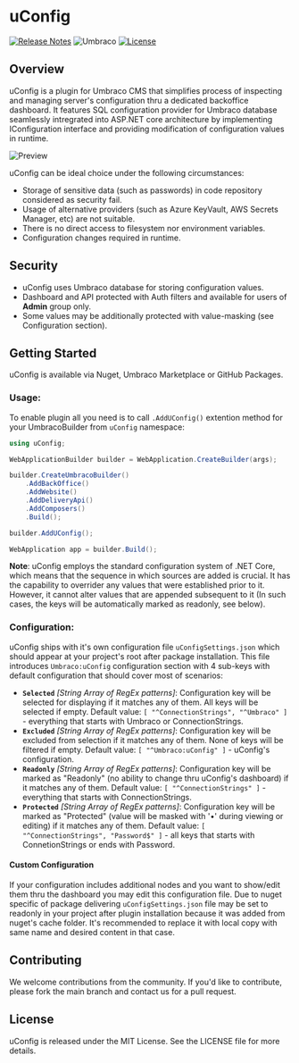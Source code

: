 # uConfig

[![Release Notes](https://img.shields.io/badge/Version-1.0.1-red)](https://github.com/SergeyGolovenchik/uConfig/blob/main/RELEASE-NOTES.md) ![Umbraco](https://img.shields.io/badge/Umbraco-v13+-3544B1) [![License](https://img.shields.io/badge/License-MIT-darkgreen.svg)](https://github.com/SergeyGolovenchik/uConfig/blob/main/LICENSE)

## Overview
uConfig is a plugin for Umbraco CMS that simplifies process of inspecting and managing server's configuration thru a dedicated backoffice dashboard. It features SQL configuration provider for Umbraco database seamlessly intregrated into ASP.NET core architecture by implementing IConfiguration interface and providing modification of configuration values in runtime. 

![Preview](https://raw.github.com/SergeyGolovenchik/uConfig/main/assets/v1/dashboard.png)

uConfig can be ideal choice under the following circumstances:

- Storage of sensitive data (such as passwords) in code repository considered as security fail.
- Usage of alternative providers (such as Azure KeyVault, AWS Secrets Manager, etc) are not suitable.
- There is no direct access to filesystem nor environment variables.
- Configuration changes required in runtime.

## Security

- uConfig uses Umbraco database for storing configuration values.
- Dashboard and API protected with Auth filters and available for users of **Admin** group only.
- Some values may be additionally protected with value-masking (see Configuration section).

## Getting Started
uConfig is available via Nuget, Umbraco Marketplace or GitHub Packages.

### Usage:
To enable plugin all you need is to call `.AddUConfig()` extention method for your UmbracoBuilder from `uConfig` namespace: 

```csharp
using uConfig;

WebApplicationBuilder builder = WebApplication.CreateBuilder(args);

builder.CreateUmbracoBuilder()
	.AddBackOffice()
	.AddWebsite()
	.AddDeliveryApi()
	.AddComposers()
	.Build();

builder.AddUConfig();

WebApplication app = builder.Build();
```

**Note**: uConfig employs the standard configuration system of .NET Core, which means that the sequence in which sources are added is crucial. It has the capability to overrider any values that were established prior to it. However, it cannot alter values that are appended subsequent to it (In such cases, the keys will be automatically marked as readonly, see below).

### Configuration:
uConfig ships with it's own configuration file `uConfigSettings.json` which should appear at your project's root after package installation. This file introduces `Umbraco:uConfig` configuration section with 4 sub-keys with default configuration that should cover most of scenarios:

- **`Selected`** *[String Array of RegEx patterns]*: Configuration key will be selected for displaying if it matches any of them. All keys will be selected if empty. Default value: `[ "^ConnectionStrings", "^Umbraco" ]` - everything that starts with Umbraco or ConnectionStrings.
- **`Excluded`** *[String Array of RegEx patterns]*: Configuration key will be excluded from selection if it matches any of them. None of keys will be filtered if empty. Default value: `[ "^Umbraco:uConfig" ]` - uConfig's configuration.
- **`Readonly`** *[String Array of RegEx patterns]*: Configuration key will be marked as "Readonly" (no ability to change thru uConfig's dashboard) if it matches any of them. Default value: `[ "^ConnectionStrings" ]` - everything that starts with ConnectionStrings.
- **`Protected`** *[String Array of RegEx patterns]*: Configuration key will be marked as "Protected" (value will be masked with '•' during viewing or editing) if it matches any of them. Default value: `[ "^ConnectionStrings", "Password$" ]` - all keys that starts with ConnetionStrings or ends with Password.

#### Custom Configuration
If your configuration includes additional nodes and you want to show/edit them thru the dashboard you may edit this configuration file. Due to nuget specific of package delivering `uConfigSettings.json` file may be set to readonly in your project after plugin installation because it was added from nuget's cache folder. It's recommended to replace it with local copy with same name and desired content in that case. 

## Contributing
We welcome contributions from the community. If you'd like to contribute, please fork the main branch and contact us for a pull request.

## License
uConfig is released under the MIT License. See the LICENSE file for more details.
